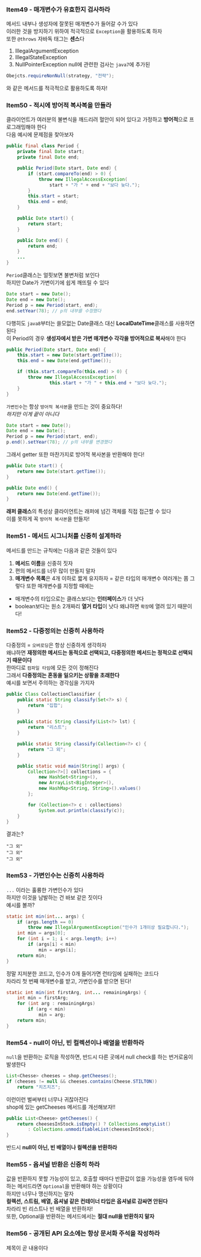 ### Item49 - 매개변수가 유효한지 검사하라

메서드 내부나 생성자에 잘못된 매개변수가 들어갈 수가 있다  
이러한 것을 방지하기 위하여 적극적으로 `Exception`을 활용하도록 하자  
또한 `@throws` 자바독 태그는 **센스**다  
1. IllegalArgumentException
2. IllegalStateException
3. NullPointerException
null에 관련한 검사는 `java7`에 추가된
```java
Obejcts.requireNonNull(strategy, "전략");
```
와 같은 메서드를 적극적으로 활용하도록 하자!


### Item50 - 적시에 방어적 복사복을 만들라

클라이언트가 여러분의 불변식을 깨드리려 혈안이 되어 있다고 가정하고 **방어적**으로 프로그래밍해야 한다  
다음 예시에 문제점을 찾아보자
```java
public final class Period {
	private final Date start;
	private final Date end;

	public Period(Date start, Date end) {
		if (start.compareTo(end) > 0) {
			throw new IllegalAccessException(
				start + "가 " + end + "보다 늦다.");
		}
		this.start = start;
		this.end = end;
	}

	public Date start() {
		return start;
	}

	public Date end() {
		return end;
	}
	...
}
```
`Period`클래스는 얼핏보면 불변처럼 보인다  
하지만 Date가 가변이기에 쉽게 깨뜨릴 수 있다
```java
Date start = new Date();
Date end = new Date();
Period p = new Period(start, end);
end.setYear(78); // p의 내부를 수정했다
```
다행히도 `java8`부터는 쓸모없는 Date클래스 대신 **LocalDateTime**클래스를 사용하면 된다  
이 Period의 경우 **생성자에서 받은 가변 매개변수 각각을 방어적으로 복사**해야 한다  
```java
public Period(Date start, Date end) {
	this.start = new Date(start.getTime());
	this.end = new Date(end.getTime());

	if (this.start.compareTo(this.end) > 0) {
		throw new IllegalAccessException(
				this.start + "가 " + this.end + "보다 늦다.");
	}
}
```
`가변인수`는 항상 `방어적 복사본`을 만드는 것이 중요하다!  
*하지만 이게 끝이 아니다*  
```java
Date start = new Date();
Date end = new Date();
Period p = new Period(start, end);
p.end().setYear(78); // p의 내부를 변경했다
```
그래서 getter 또한 마찬가지로 방어적 복사본을 반환해야 한다!  
```java
public Date start() {
	return new Date(start.getTime());
}

public Date end() {
	return new Date(end.getTime());
}
```
**래퍼 클래스**의 특성상 클라이언트는 래퍼에 넘긴 객체를 직접 접근할 수 있다  
이를 못하게 꼭 `방어적 복사본`을 만들자!


### Item51 - 메서드 시그니처를 신중히 설계하라

메서드를 만드는 규칙에는 다음과 같은 것들이 있다
1. **메서드 이름**을 신중히 짓자
2. 편의 메서드를 너무 많이 만들지 말자
3. **매개변수 목록**은 4개 이하로 짧게 유지하자 = 같은 타입의 매개변수 여러개는 쫌 그렇다
또한 매개변수를 지정할 때에는  
* 매개변수의 타입으로는 클래스보다는 **인터페이스**가 더 낫다
* boolean보다는 원소 2개짜리 **열거 타입**이 낫다
왜냐하면 `확장`에 열려 있기 때문이다!  


### Item52 - 다중정의는 신중히 사용하라

다중정의 = `오버로딩`은 항상 신중하게 생각하자  
왜냐하면 **재정의한 메서드는 동적으로 선택되고, 다중정의한 메서드는 정적으로 선택되기 때문이다**  
한마디로 `컴파일 타임`에 모든 것이 정해진다  
그래서 **다중정의는 혼동을 일으키는 상황을 초래한다**  
예시를 보면서 주의하는 경각심을 가지자  
```java
public Class CollectionClassifier {
	public static String classify(Set<?> s) {
		return "집합";
	}

	public static String classify(List<?> lst) {
		return "리스트";
	}

	public static String classify(Collection<?> c) {
		return "그 외";
	}

	public static void main(String[] args) {
		Collection<?>[] collections = {
			new HashSet<String>(),
			new ArrayList<BigInteger>(),
			new HashMap<String, String>().values()
		};

		for (Collection<?> c : collections)
			System.out.println(classify(c));
	}
}
```
결과는?
```text
"그 외"
"그 외"
"그 외"
```


### Item53 - 가변인수는 신중히 사용하라

`...` 이라는 훌륭한 가변인수가 있다  
하지만 이것을 남발하는 건 바보 같은 짓이다  
예시를 볼까?  
```java
static int min(int... args) {
	if (args.length == 0)
		throw new IllegalArgumentException("인수가 1개이상 필요합니다.");
	int min = args[0];
	for (int i = 1; i < args.length; i++)
		if (args[i] < min)
			min = args[i];
	return min;
}
```
정말 지저분한 코드고, 인수가 0개 들어가면 런타임에 실패하는 코드다  
차라리 첫 번째 매개변수를 받고, 가변인수를 받으면 된다!
```java
static int min(int firstArg, int... remainingArgs) {
	int min = firstArg;
	for (int arg : remainingArgs)
		if (arg < min)
			min = arg;
	return min;
}
```


### Item54 - null이 아닌, 빈 컬렉션이나 배열을 반환하라

`null`을 반환하는 로직을 작성하면, 반드시 다른 곳에서 null check를 하는 번거로움이 발생한다  
```java
List<Chesse> cheeses = shop.getCheeses();
if (cheeses != null && cheeses.contains(Cheese.STILTON))
	return "치즈치즈";
```
이런이런 벌써부터 너무나 귀찮아진다  
shop에 있는 getCheeses 메서드를 개선해보자!!
```java
public List<Cheese> getCheeses() {
	return cheesesInStock.isEmpty() ? Collections.emptyList()
		: Collections.unmodifiableList(cheesesInStock);
}
```
반드시 **null이 아닌, 빈 배열이나 컬렉션을 반환하라**


### Item55 - 옵셔널 반환은 신중히 하라

값을 반환하지 못할 가능성이 있고, 호출할 때마다 반환값이 없을 가능성을 염두에 둬야 하는 메서드라면 `Optional`을 반환해야 하는 상황이다  
하지만 너무나 맹신하지는 말자  
**컬렉션, 스트림, 배열, 옵셔널 같은 컨테이너 타입은 옵셔널로 감싸면 안된다**  
차라리 빈 리스트나 빈 배열을 반환하자!  
또한, Optional을 반환하는 메서드에서는 **절대 null을 반환하지 말자**  


### Item56 - 공개된 API 요소에는 항상 문서화 주석을 작성하라

제목이 곧 내용이다